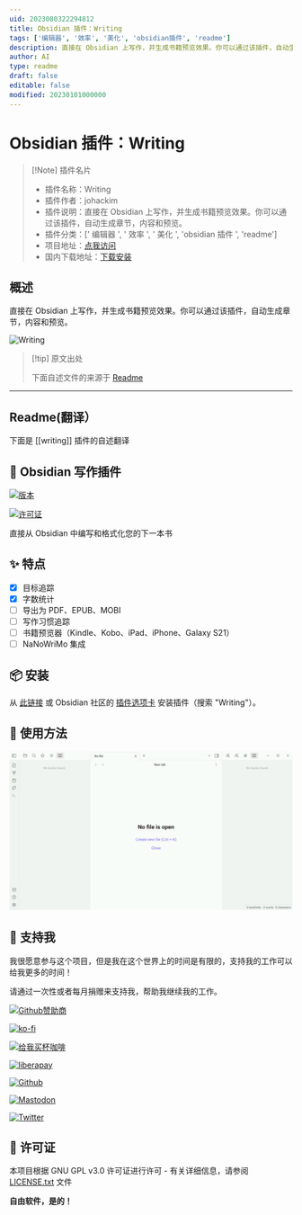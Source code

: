 ```yaml
---
uid: 2023080322294812
title: Obsidian 插件：Writing
tags: ['编辑器', '效率', '美化', 'obsidian插件', 'readme']
description: 直接在 Obsidian 上写作，并生成书籍预览效果。你可以通过该插件，自动生成章节，内容和预览。
author: AI
type: readme
draft: false
editable: false
modified: 20230101000000
---
```


# Obsidian 插件：Writing

> [!Note] 插件名片
> - 插件名称：Writing
> - 插件作者：johackim
> - 插件说明：直接在 Obsidian 上写作，并生成书籍预览效果。你可以通过该插件，自动生成章节，内容和预览。
> - 插件分类：[' 编辑器 ', ' 效率 ', ' 美化 ', 'obsidian 插件 ', 'readme']
> - 项目地址：[点我访问](https://github.com/johackim/obsidian-writing)
> - 国内下载地址：[下载安装](https://pkmer.cn/products/plugin/pluginMarket/?writing)

## 概述

直接在 Obsidian 上写作，并生成书籍预览效果。你可以通过该插件，自动生成章节，内容和预览。

![Writing](https://cdn.pkmer.cn/covers/writing.png!pkmer)

> [!tip] 原文出处
>
>下面自述文件的来源于 [Readme](https://ghproxy.net/https://raw.githubusercontent.com/johackim/obsidian-writing/master/README.md)

---

## Readme(翻译）

下面是 [[writing]] 插件的自述翻译

## 📔 Obsidian 写作插件

[![版本](https://img.shields.io/github/tag/johackim/obsidian-writing.svg?label=版本&style=flat&colorA=2B323B&colorB=1e2329)](https://github.com/johackim/obsidian-writing/releases)

[![许可证](https://img.shields.io/badge/license-GPL%20v3%2B-yellow.svg?label=许可证&style=flat&colorA=2B323B&colorB=1e2329)](https://raw.githubusercontent.com/johackim/obsidian-writing/master/LICENSE.txt)

直接从 Obsidian 中编写和格式化您的下一本书

## ✨ 特点

- [x] 目标追踪
- [x] 字数统计
- [ ] 导出为 PDF、EPUB、MOBI
- [ ] 写作习惯追踪
- [ ] 书籍预览器（Kindle、Kobo、iPad、iPhone、Galaxy S21）
- [ ] NaNoWriMo 集成

## 📦 安装

从 [此链接](https://obsidian.md/plugins?id=writing) 或 Obsidian 社区的 [插件选项卡](https://obsidian.md/plugins) 安装插件（搜索 "Writing"）。

## 📖 使用方法

![演示视频](https://raw.githubusercontent.com/johackim/obsidian-writing/master/screencast.gif)

## 🎁 支持我

我很愿意参与这个项目，但是我在这个世界上的时间是有限的，支持我的工作可以给我更多的时间！

请通过一次性或者每月捐赠来支持我，帮助我继续我的工作。

[![Github赞助商](https://img.shields.io/badge/github-支持我的工作-lightgrey?style=social&logo=github)](https://github.com/sponsors/johackim/)

[![ko-fi](https://img.shields.io/badge/ko--fi-支持我的工作-lightgrey?style=social&logo=ko-fi)](https://ko-fi.com/johackim)

[![给我买杯咖啡](https://img.shields.io/badge/给我买杯咖啡-支持我的工作-lightgrey?style=social&logo=buy%20me%20a%20coffee&logoColor=%23FFDD00)](https://www.buymeacoffee.com/johackim)

[![liberapay](https://img.shields.io/badge/liberapay-支持我的工作-lightgrey?style=social&logo=liberapay&logoColor=%23F6C915)](https://liberapay.com/johackim/donate)

[![Github](https://img.shields.io/github/followers/johackim?label=关注我&style=social)](https://github.com/johackim)

[![Mastodon](https://img.shields.io/mastodon/follow/1631?domain=https%3A%2F%2Fmastodon.ethibox.fr&style=social)](https://mastodon.ethibox.fr/@johackim)

[![Twitter](https://img.shields.io/twitter/follow/_johackim?style=social)](https://twitter.com/_johackim)

## 📜 许可证

本项目根据 GNU GPL v3.0 许可证进行许可 - 有关详细信息，请参阅 [LICENSE.txt](https://raw.githubusercontent.com/johackim/obsidian-writing/master/LICENSE.txt) 文件

**自由软件，是的！**
